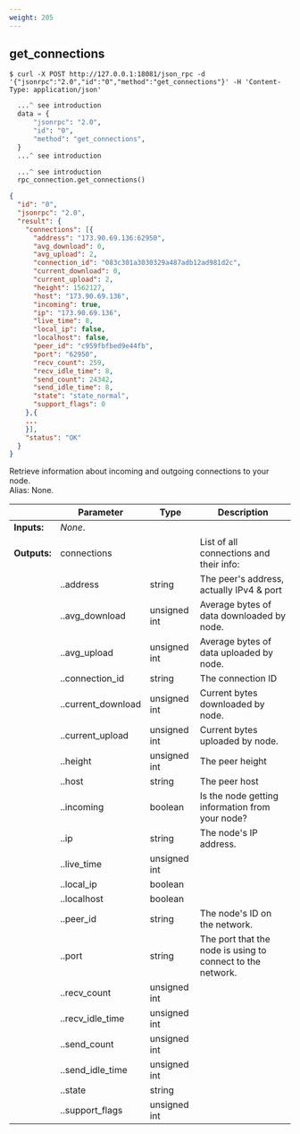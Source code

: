 ```yaml
---
weight: 205
---
```


## **get_connections**

```shell
$ curl -X POST http://127.0.0.1:18081/json_rpc -d '{"jsonrpc":"2.0","id":"0","method":"get_connections"}' -H 'Content-Type: application/json'
```
```python
  ...^ see introduction
  data = {
      "jsonrpc": "2.0",
      "id": "0",
      "method": "get_connections",
  }
  ...^ see introduction
```
```py
  ...^ see introduction
  rpc_connection.get_connections()
```
```json
{
  "id": "0",
  "jsonrpc": "2.0",
  "result": {
    "connections": [{
      "address": "173.90.69.136:62950",
      "avg_download": 0,
      "avg_upload": 2,
      "connection_id": "083c301a3030329a487adb12ad981d2c",
      "current_download": 0,
      "current_upload": 2,
      "height": 1562127,
      "host": "173.90.69.136",
      "incoming": true,
      "ip": "173.90.69.136",
      "live_time": 8,
      "local_ip": false,
      "localhost": false,
      "peer_id": "c959fbfbed9e44fb",
      "port": "62950",
      "recv_count": 259,
      "recv_idle_time": 8,
      "send_count": 24342,
      "send_idle_time": 8,
      "state": "state_normal",
      "support_flags": 0
    },{
    ...
    }],
    "status": "OK"
  }
}
```
Retrieve information about incoming and outgoing connections to your node.  
Alias: None.  

|             | Parameter          | Type         | Description
| ---         | ---                | ---          | ---
|**Inputs:**  | *None*.            |              |
|**Outputs:** | connections        |              | List of all connections and their info:
|             | ..address          | string       | The peer's address, actually IPv4 & port
|             | ..avg_download     | unsigned int | Average bytes of data downloaded by node.
|             | ..avg_upload       | unsigned int | Average bytes of data uploaded by node.
|             | ..connection_id    | string       | The connection ID
|             | ..current_download | unsigned int | Current bytes downloaded by node.
|             | ..current_upload   | unsigned int | Current bytes uploaded by node.
|             | ..height           | unsigned int | The peer height
|             | ..host             | string       | The peer host
|             | ..incoming         | boolean      | Is the node getting information from your node?
|             | ..ip               | string       | The node's IP address.
|             | ..live_time        | unsigned int |
|             | ..local_ip         | boolean      |
|             | ..localhost        | boolean      |
|             | ..peer_id          | string       | The node's ID on the network.
|             | ..port             | string       | The port that the node is using to connect to the network.
|             | ..recv_count       | unsigned int |
|             | ..recv_idle_time   | unsigned int |
|             | ..send_count       | unsigned int |
|             | ..send_idle_time   | unsigned int |
|             | ..state            | string       |
|             | ..support_flags    | unsigned int |
